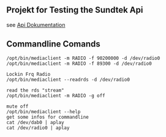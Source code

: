 ## Projekt for Testing the Sundtek Api
 
see [Api Dokumentation](http://sundtek.de/wiki/index.php?title=DAB/DAB%2B)

## Commandline Comands
```console
/opt/bin/mediaclient -m RADIO -f 90200000 -d /dev/radio0
/opt/bin/mediaclient -m RADIO -f 89300 -d /dev/radio0

Lockin Frq Radio
/opt/bin/mediaclient --readrds -d /dev/radio0

read the rds "stream"
/opt/bin/mediaclient -m RADIO -g off

mute off
/opt/bin/mediaclient --help
get some infos for commandline
cat /dev/dab0 | aplay
cat /dev/radio0 | aplay
```


